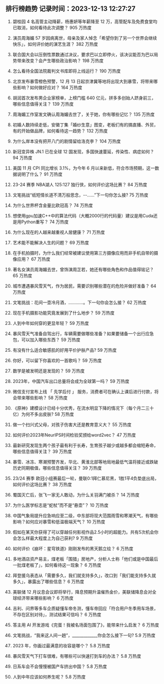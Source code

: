
## 排行榜趋势 记录时间：2023-12-13 12:27:27
  
  1. 碧桂园 4 名高管主动降薪，杨惠妍等年薪降至 12 万，高管配车及免费食堂均已取消，如何看待此次调整？ 905 万热度
    
  2. 演员周海媚 57 岁因病离世，母亲及家人悼念「希望你到了另一个世界会继续快乐」，如何评价她的演艺生涯？ 382 万热度
    
  3. 联合国大会以压倒性票数通过决议，要求巴以立即停火，该决议能否为巴以局势带来改变？会产生哪些政治影响？ 198 万热度
    
  4. 怎么看待全国法院裁判文书库即将上线运行？ 190 万热度
    
  5. 北京发布暴雪橙色预警，12 月 13 日起京津冀等地将出现大到暴雪，将带来哪些影响？如何做好应对？ 164 万热度
    
  6. 胡润首次发布男企业家榜单，上榜门槛 640 亿元，拼多多创始人跻身前三，哪些信息值得关注？ 139 万热度
    
  7. 周海媚工作室发文确认周海媚去世了，关于她，你有哪些记忆？ 135 万热度
    
  8. 初婚人数持续走低，安徽丁集「婚纱生意」图变，老板们有的搞直播、外贸，有的开始做品牌，如何看待这一趋势？ 132 万热度
    
  9. 为什么岸本没有把开八门的剧情留给洛克李？ 104 万热度
    
  10. 新冠变异株 JN.1 已在全球 12 国发现，多国快速蔓延，传染性、病症如何？ 94 万热度
    
  11. 美国 11 月 CPI 同比增长 3.1%，为今年 6 月以来新低，符合市场预期，这一数据说明了什么？ 91 万热度
    
  12. 23-24 赛季 NBA湖人 125:127 独行侠，如何评价这场比赛？ 84 万热度
    
  13. 文笔挑战“纸短情长道不清万般思念，--……”下一句你怎么接? 75 万热度
    
  14. 为什么世界杯含金量比欧冠高？ 74 万热度
    
  15. 想使用gpu加速C++中的算法代码（大概2000行的代码量）建议是用Cuda还是用Python重写？ 74 万热度
    
  16. 为什么现在的人越来越重视人居健康？ 71 万热度
    
  17. 艺术能不能解决人生的问题？ 69 万热度
    
  18. 在手机拍摄时，为什么我们经常被建议使用第三方摄像应用而非手机自带的摄像应用？ 67 万热度
    
  19. 著名女演员周海媚去世，曾饰演周芷若，她还有哪些角色和作品值得铭记？ 65 万热度
    
  20. 城市遭遇暴风雪天气，作为居民，需要识别哪些潜在的危险并做好准备？ 64 万热度
    
  21. 文笔挑战：花间一壶冷月酒，…………。下一句你会怎么接？ 62 万热度
    
  22. 现在手机摄影功能究竟发展到了什么地步？ 59 万热度
    
  23. 人到中年如何穿的更显年轻？ 59 万热度
    
  24. 暴风雪天气准备自驾出行，车辆需要做哪些准备？如果要储备一个出行应急包，可以加入哪些东西？ 59 万热度
    
  25. 有没有什么适合敏感肌的好用平价护肤产品? 59 万热度
    
  26. 你好，可以留下你喜欢的一首歌吗？ 59 万热度
    
  27. 数学是被发明还是发现的？ 59 万热度
    
  28. 2023年，中国汽车出口总量将会成为全球第一吗？ 59 万热度
    
  29. 微信支付宣布上线 「 先学后付 」 服务，消费者可在确认上课后进行付款，将会带来哪些影响？ 58 万热度
    
  30. 《原神》建模设计已经十分优秀，在流水明显下降的情况下（每个月二三十亿）为何不多出皮肤? 58 万热度
    
  31. 做一个扫兴式父母，对孩子伤害大还是教育意义大？ 55 万热度
    
  32. 如何评价2023年NeurIPS时间检验奖颁给word2vec？ 47 万热度
    
  33. 最新研究发现生两个孩子最有利于长寿，生育孩子越少或越多都会缩短寿命，哪些信息值得关注？ 39 万热度
    
  34. 暴雪、冰冻、寒潮预警齐发，华北、黄淮北部等地局地最低气温将接近或跌破历史同期极值，哪些信息值得关注？ 39 万热度
    
  35. 23/24 赛季 欧冠小组赛最后一轮，曼联0:1拜仁慕尼黑，1胜1平4负垫底出局，如何评价这场比赛？ 38 万热度
    
  36. 蜀国灭亡后，张飞一家无人敢动，为什么关羽满门被杀？ 14 万热度
    
  37. 为什么医学标志是“蛇杖”而不是“悬壶”？ 10 万热度
    
  38. 中国气象局提升应急响应至二级，中东部将现大范围雨雪和寒潮天气，有哪些影响？如何应对暴雪和低温极端天气？ 10 万热度
    
  39. 假如在某天你获得了可以穿越任何影视作品2.5小时的超能力。共有5次机会你会怎么样最大程度上为自己获利? 9 万热度
    
  40. 如何评价《崩坏：星穹铁道》刚刚发布的黑天鹅立绘？ 6 万热度
    
  41. 多地酒店资产易主，煤老板「围猎」房地产，分析人士称「他们或是中国最后一批煤老板了」，如何看待这一现象？ 6 万热度
    
  42. 拜登援乌表态从「需要多久，我们就支持多久」，改口到「我们能支持多久就多久」，暴露出了哪些信息？ 6 万热度
    
  43. 美联储 12 月议息会议即将举行，降息预期升温催热金价，美联储降息会对全球经济带来哪些影响？ 6 万热度
    
  44. 吉利、问界等多车企质疑懂车帝冬测，懂车帝回应「符合用户冬季用车场景，不存在区别对待」，测试结果可信吗？ 6 万热度
    
  45. 答主用 AI 开发游戏《完蛋！我被名场面包围了》，能带来什么启发？ 6 万热度
    
  46. 文笔挑战，“我来这人间一趟”，_____________你会怎么接下一句? 5.9 万热度
    
  47. 2023 年，你画过最满意的妆容是哪个？ 5.8 万热度
    
  48. 暴风雪天气下打车很难，有哪些可以快速打到车的办法？ 5.8 万热度
    
  49. 日系车会不会慢慢被国产车挤出中国？ 5.8 万热度
    
  50. 人到中年应该如何养生呢？ 5.8 万热度
    